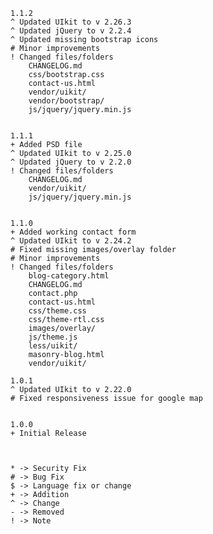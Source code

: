 	1.1.2
	^ Updated UIkit to v 2.26.3
	^ Updated jQuery to v 2.2.4
	^ Updated missing bootstrap icons
	# Minor improvements
	! Changed files/folders
		CHANGELOG.md
		css/bootstrap.css
		contact-us.html
		vendor/uikit/
		vendor/bootstrap/
		js/jquery/jquery.min.js


	1.1.1
	+ Added PSD file
	^ Updated UIkit to v 2.25.0
	^ Updated jQuery to v 2.2.0
	! Changed files/folders
		CHANGELOG.md
		vendor/uikit/
		js/jquery/jquery.min.js


	1.1.0
	+ Added working contact form
	^ Updated UIkit to v 2.24.2
	# Fixed missing images/overlay folder
	# Minor improvements
	! Changed files/folders
		blog-category.html
		CHANGELOG.md
		contact.php
		contact-us.html
		css/theme.css
		css/theme-rtl.css
		images/overlay/
		js/theme.js
		less/uikit/
		masonry-blog.html
		vendor/uikit/

	1.0.1
	^ Updated UIkit to v 2.22.0
	# Fixed responsiveness issue for google map


	1.0.0
	+ Initial Release



	* -> Security Fix
	# -> Bug Fix
	$ -> Language fix or change
	+ -> Addition
	^ -> Change
	- -> Removed
	! -> Note
